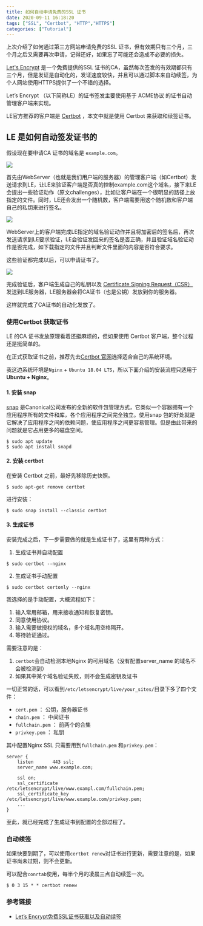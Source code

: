 ```yaml
---
title: 如何自动申请免费的SSL 证书
date: 2020-09-11 16:18:20
tags: ["SSL", "Certbot", "HTTP","HTTPS"]
categories: ["Tutorial"]
---
```


上次介绍了如何通过第三方网站申请免费的SSL 证书，但有效期只有三个月，三个月之后又需要再次申请，记得还好，如果忘了可能还会造成不必要的损失。

<!-- more -->

[Let's Encrypt](https://letsencrypt.org/) 是一个免费提供的SSL 证书的CA，虽然每次签发的有效期都只有三个月，但是发证是自动化的，发证速度较快，并且可以通过脚本来自动续签，为个人网站使用HTTPS提供了一个不错的选择。

Let’s Encrypt （以下简称LE）的证书签发主要使用基于 ACME协议 的证书自动管理客户端来实现。

LE官方推荐的客户端是 [Certbot](https://certbot.eff.org/) ，本文中就是使用 Certbot 来获取和续签证书。

## LE 是如何自动签发证书的
假设现在要申请CA 证书的域名是 `example.com`。

![](https://cdn.jsdelivr.net/gh/0xAiKang/CDN/blog/images/20200911120519.png)

首先由WebServer（也就是我们用户端的服务器）的管理客户端（如Certbot）发送请求到LE，让LE来验证客户端是否真的控制example.com这个域名，接下来LE会提出一些验证动作（原文challenges），比如让客户端在一个很明显的路径上放指定的文件。同时，LE还会发出一个随机数，客户端需要用这个随机数和客户端自己的私钥来进行签名。

![](https://cdn.jsdelivr.net/gh/0xAiKang/CDN/blog/images/20200911120904.png)

WebServer上的客户端完成LE指定的域名验证动作并且将加密后的签名后，再次发送请求到LE要求验证，LE会验证发回来的签名是否正确，并且验证域名验证动作是否完成，如下载指定的文件并且判断文件里面的内容是否符合要求。

这些验证都完成以后，可以申请证书了。

![](https://cdn.jsdelivr.net/gh/0xAiKang/CDN/blog/images/20200911120943.png)

完成验证后，客户端生成自己的私钥以及 [Certificate Signing Request（CSR）](https://tools.ietf.org/html/rfc2986) 发送到LE服务器，LE服务器会将CA证书（也是公钥）发放到你的服务器。

这样就完成了CA证书的自动化发放了。

### 使用Certbot 获取证书
LE 的CA 证书发放原理看着还挺麻烦的，但如果使用 Certbot 客户端，整个过程还是挺简单的。

在正式获取证书之前，推荐先去[Certbot 官网](https://certbot.eff.org/instructions)选择适合自己的系统环境。

我这边系统环境是`Nginx` + `Ubuntu 18.04 LTS`，所以下面介绍的安装流程只适用于**Ubuntu + Nginx**。

#### 1. 安装 snap

[snap](https://zh.wikipedia.org/zh-hans/Snappy_(%E5%8C%85%E7%AE%A1%E7%90%86%E5%99%A8)) 是Canonical公司发布的全新的软件包管理方式，它类似一个容器拥有一个应用程序所有的文件和库，各个应用程序之间完全独立。使用snap 包的好处就是它解决了应用程序之间的依赖问题，使应用程序之间更容易管理。但是由此带来的问题就是它占用更多的磁盘空间。

```
$ sudo apt update
$ sudo apt install snapd
```

#### 2. 安装 certbot
在安装 Certbot 之前，最好先移除历史快照。

```
$ sudo apt-get remove certbot
```

进行安装：
```
$ sudo snap install --classic certbot
```

#### 3. 生成证书
安装完成之后，下一步需要做的就是生成证书了，这里有两种方式：
1. 生成证书并自动配置
```
$ sudo certbot --nginx
```

2. 生成证书手动配置

```
$ sudo certbot certonly --nginx
```

我选择的是手动配置，大概流程如下：
1. 输入常用邮箱，用来接收通知和恢复密钥。
2. 同意使用协议。
3. 输入需要做授权的域名，多个域名用空格隔开。
4. 等待验证通过。

需要注意的是：
1. `certbot`会自动检测本地Nginx 的可用域名（没有配置server_name 的域名不会被检测到）
2. 如果其中某个域名验证失败，则不会生成密钥及证书

一切正常的话，可以看到`/etc/letsencrypt/live/your_sites/`目录下多了四个文件：
* `cert.pem` ： 公钥，服务器证书
* `chain.pem` ： 中间证书
* `fullchain.pem` ： 前两个的合集
* `privkey.pem` ： 私钥

其中配置Nginx SSL 只需要用到`fullchain.pem` 和`privkey.pem`：
```
server {
    listen       443 ssl;
    server_name www.example.com;

    ssl on;
    ssl_certificate /etc/letsencrypt/live/www.exampl.com/fullchain.pem;
    ssl_certificate_key /etc/letsencrypt/live/www.example.com/privkey.pem;
    ...
}
```

至此，就已经完成了生成证书到配置的全部过程了。

### 自动续签
如果快要到期了，可以使用`certbot renew`对证书进行更新，需要注意的是，如果证书尚未过期，则不会更新。

可以配合`conrtab`使用，每半个月的凌晨三点自动续签一次。
```
$ 0 3 15 * * certbot renew 
```

### 参考链接
* [Let’s Encrypt免费SSL证书获取以及自动续签](http://blog.cngal.org/index.php?controller=post&action=view&id_post=10)